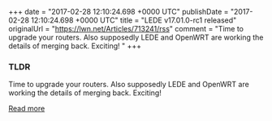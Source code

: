 +++
date = "2017-02-28 12:10:24.698 +0000 UTC"
publishDate = "2017-02-28 12:10:24.698 +0000 UTC"
title = "LEDE v17.01.0-rc1 released"
originalUrl = "https://lwn.net/Articles/713241/rss"
comment = "Time to upgrade your routers. Also supposedly LEDE and OpenWRT are working the details of merging back. Exciting! "
+++

### TLDR

Time to upgrade your routers. Also supposedly LEDE and OpenWRT are working the details of merging back. Exciting! 

[Read more](https://lwn.net/Articles/713241/rss)
